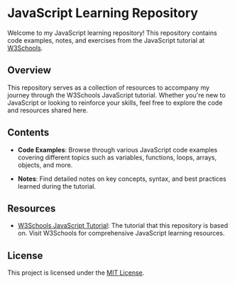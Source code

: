 # JavaScript Learning Repository

Welcome to my JavaScript learning repository! This repository contains code examples, notes, and exercises from the JavaScript tutorial at [W3Schools](https://www.w3schools.com/js/default.asp).

## Overview

This repository serves as a collection of resources to accompany my journey through the W3Schools JavaScript tutorial. Whether you're new to JavaScript or looking to reinforce your skills, feel free to explore the code and resources shared here.

## Contents

- **Code Examples**: Browse through various JavaScript code examples covering different topics such as variables, functions, loops, arrays, objects, and more.

- **Notes**: Find detailed notes on key concepts, syntax, and best practices learned during the tutorial.

## Resources

- [W3Schools JavaScript Tutorial](https://www.w3schools.com/js/default.asp): The tutorial that this repository is based on. Visit W3Schools for comprehensive JavaScript learning resources.

## License

This project is licensed under the [MIT License](LICENSE).
